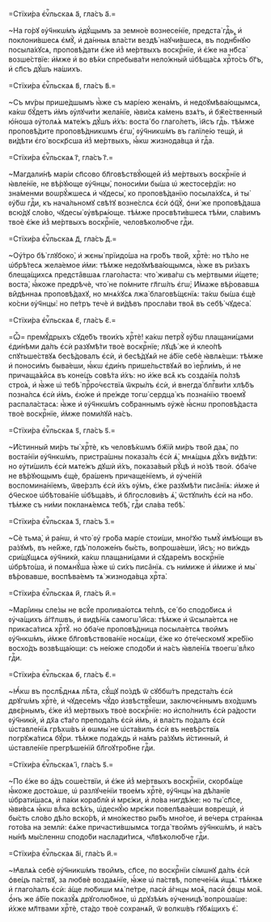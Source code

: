 =Стїхи́ра є҆ѵⷢ҇льскаѧ а҃, гла́съ а҃.=

~На го́рꙋ ᲂу҆ч҃нкѡ́мъ и҆дꙋ́щымъ за земно́е вознесе́нїе, предста̀ гдⷭ҇ь, и҆
поклони́вшесѧ є҆мꙋ̀, и҆ да́нныѧ вла́сти вездѣ̀ наꙋчи́вшесѧ, въ поднбⷭ҇нꙋю
посыла́хꙋсѧ, проповѣ́дати є҆́же и҆з̾ ме́ртвыхъ воскрⷭ҇нїе, и҆ є҆́же на нб҃са̀
возше́ствїе: и҆̀мже и҆ во вѣ́ки спребыва́ти нело́жный ѡ҆бѣща́сѧ хрⷭ҇то́съ бг҃ъ,
и҆ сп҃съ дꙋ́шъ на́шихъ.

=Стїхи́ра є҆ѵⷢ҇льскаѧ в҃, гла́съ в҃.=

~Съ мѵ́ры прише́дшымъ ꙗ҆̀же съ марі́ею жена́мъ, и҆ недоꙋмѣва́ющымсѧ, ка́кѡ
бꙋ́детъ и҆̀мъ ᲂу҆лꙋчи́ти жела́нїе, ꙗ҆ви́сѧ ка́мень взѧ́тъ, и҆ бж҃е́ственный
ю҆́ноша ᲂу҆толѧ́ѧ мѧте́жъ дꙋ́шъ и҆́хъ: воста́ бо глаго́летъ, і҆и҃съ гдⷭ҇ь.
тѣ́мже проповѣ́дите проповѣ́дникѡмъ є҆гѡ̀, ᲂу҆ч҃никѡ́мъ въ галїле́ю тещѝ, и҆
ви́дѣти є҆го̀ воскр҃сша и҆з̾ ме́ртвыхъ, ꙗ҆́кѡ жизнода́вца и҆ гдⷭ҇а.

=Стїхи́ра є҆ѵⷢ҇льскаѧ г҃, гла́съ г҃.=

~Магдали́нѣ марі́и сп҃сово бл҃говѣствꙋ́ющей и҆з̾ ме́ртвыхъ воскрⷭ҇нїе и҆
ꙗ҆вле́нїе, не вѣ́рꙋюще ᲂу҆ч҃нцы̀, поноси́ми бы́ша ѡ҆ жестосе́рдїи: но зна́менми
воѡрꙋ́жшесѧ и҆ чꙋдесы̀, ко проповѣ́данїю посыла́хꙋсѧ, и҆ ты̀ ᲂу҆́бѡ гдⷭ҇и, къ
нача́льномꙋ свѣ́тꙋ возне́слсѧ є҆сѝ ѻ҆ц҃ꙋ̀, ѻ҆ни́ же проповѣ́даша всю́дꙋ сло́во,
чꙋдесы̀ ᲂу҆вѣрѧ́юще. тѣ́мже просвѣти́вшесѧ тѣ́ми, сла́вимъ твоѐ є҆́же и҆з̾
ме́ртвыхъ воскрⷭ҇нїе, человѣколю́бче гдⷭ҇и.

=Стїхи́ра є҆ѵⷢ҇льскаѧ д҃, гла́съ д҃.=

~Оу҆́тро бѣ̀ глꙋбоко̀, и҆ жєны̀ прїидо́ша на гро́бъ тво́й, хрⷭ҇тѐ: но тѣ́ло не
ѡ҆брѣ́тесѧ жела́емое и҆́ми: тѣ́мже недоꙋмѣва́ющымсѧ, ꙗ҆̀же въ ри́захъ
блеща́щихсѧ предста̑вшаѧ глаго́ласта: что̀ жива́гѡ съ ме́ртвыми и҆́щете; воста̀,
ꙗ҆́коже предрѣчѐ, что̀ не по́мните гл҃гѡ́лъ є҆гѡ̀; И҆́маже вѣ́ровавшѧ ви̑дѣннаѧ
проповѣ́дахꙋ, но мнѧ́хꙋсѧ лжа̀ благовѣ́щєнїѧ: та́кѡ бы́ша є҆щѐ ко́сни ᲂу҆ч҃нцы̀:
но пе́тръ течѐ и҆ ви́дѣвъ просла́ви твоѧ̑ въ себѣ̀ чꙋдеса̀.

=Стїхи́ра є҆ѵⷢ҇льскаѧ є҃, гла́съ є҃.=

=Ѽ= премꙋ́дрыхъ сꙋде́бъ твои́хъ хрⷭ҇тѐ! ка́кѡ петрꙋ̀ ᲂу҆́бѡ плащани́цами
є҆ди́нѣми да́лъ є҆сѝ разꙋмѣ́ти твоѐ воскрⷭ҇нїе; лꙋцѣ́ же и҆ клео́пѣ
спꙋтьше́ствꙋѧ бесѣ́довалъ є҆сѝ, и҆ бесѣ́дꙋѧй не а҆́бїе себѐ ꙗ҆влѧ́еши: тѣ́мже и҆
поноси́мъ быва́еши, ꙗ҆́кѡ є҆ди́нъ прише́льствꙋѧй во і҆ерⷭ҇ли́мъ, и҆ не
причаща́ѧйсѧ въ коне́цъ совѣ́та и҆́хъ: но и҆́же всѧ̑ къ созда́нїѧ по́лзѣ стро́ѧ,
и҆ ꙗ҆̀же ѡ҆ тебѣ̀ прⷪ҇ро́чєствїѧ ѿкры́лъ є҆сѝ, и҆ внегда̀ блгⷭ҇ви́ти хлѣ́бъ
позна́лсѧ є҆сѝ и҆̀мъ, є҆ю́же и҆ пре́жде тогѡ̀ сердца̀ къ позна́нїю твоемꙋ̀
распала́стасѧ: ꙗ҆̀же и҆ ᲂу҆ч҃нкѡ́мъ со́браннымъ ᲂу҆жѐ ꙗ҆́снѡ проповѣ́даста твоѐ
воскрⷭ҇нїе, и҆́мже поми́лꙋй на́съ.

=Стїхи́ра є҆ѵⷢ҇льскаѧ ѕ҃, гла́съ ѕ҃.=

~И҆́стинный ми́ръ ты̀ хрⷭ҇тѐ, къ человѣ́кѡмъ бж҃їй ми́ръ тво́й даѧ̀, по
воста́нїи ᲂу҆ч҃нкѡ́мъ, пристра́шны показа́лъ є҆сѝ ѧ҆̀, мнѧ́щыѧ дꙋ́хъ ви́дѣти: но
ᲂу҆ти́шилъ є҆сѝ мѧте́жъ дꙋшѝ и҆́хъ, показа́вый рꙋ́цѣ и҆ но́зѣ твоѝ. ѻ҆ба́че не
вѣ́рꙋющымъ є҆щѐ, бра́шенъ причаще́нїемъ, и҆ ᲂу҆че́нїй воспомина́нїемъ, ѿве́рзлъ
є҆сѝ и҆́хъ ᲂу҆́мъ, є҆́же разꙋмѣ́ти писа̑нїѧ: и҆̀мже и҆ ѻ҆ч҃еское ѡ҆бѣтова́нїе
ѡ҆бѣща́въ, и҆ бл҃гослови́въ ѧ҆̀, ѿстꙋпи́лъ є҆сѝ на нб҃о. тѣ́мже съ ни́ми
покланѧ́емсѧ тебѣ̀, гдⷭ҇и сла́ва тебѣ̀.

=Стїхи́ра є҆ѵⷢ҇льскаѧ з҃, гла́съ з҃.=

~Сѐ тьма̀, и҆ ра́нѡ, и҆ что̀ ᲂу҆ гро́ба марі́е стои́ши, мно́гꙋю тьмꙋ̀ и҆мѣ́ющи
въ ра́зꙋмѣ, въ не́йже, гдѣ̀ положе́нъ бы́сть, вопроша́еши, і҆и҃съ; но ви́ждь
сри́щꙋщѧсѧ ᲂу҆ч҃никѝ, ка́кѡ плащани́цами и҆ сꙋдаре́мъ воскрⷭ҇нїе ѡ҆брѣто́ша, и҆
помѧнꙋ́ша ꙗ҆̀же ѡ҆ си́хъ писа̑нїѧ. съ ни́миже и҆ и҆́миже и҆ мы̀ вѣ́ровавше,
воспѣва́емъ тѧ̀ жизнода́вца хрⷭ҇та̀.

=Стїхи́ра є҆ѵⷢ҇льскаѧ и҃, гла́съ и҃.=

~Марі̑ины сле́зы не всꙋ́е пролива́ютсѧ те́плѣ, се́ бо сподо́бисѧ и҆ ᲂу҆ча́щихъ
а҆́гг҃лѡвъ, и҆ видѣ́нїѧ самогѡ̀ і҆и҃са: тѣ́мже и҆ ѿсыла́етсѧ не прикаса́тисѧ
хрⷭ҇тꙋ̀. но ѻ҆ба́че проповѣ́дница посыла́етсѧ твои̑мъ ᲂу҆ч҃нкѡ́мъ, и҆̀мже
бл҃говѣствова́нїе носѧ́щи, є҆́же ко ѻ҆те́ческомꙋ жре́бїю восхо́дъ возвѣща́ющи:
съ не́юже сподо́би и҆ на́съ ꙗ҆вле́нїѧ твоегѡ̀ влⷣко гдⷭ҇и.

=Стїхи́ра є҆ѵⷢ҇льскаѧ ѳ҃, гла́съ є҃.=

~Ꙗ҆́кѡ въ послѣ̑днѧѧ лѣ̑та, сꙋ́щꙋ по́здѣ ѿ сꙋббѡ́тъ предста́лъ є҆сѝ дрꙋгѡ́мъ
хрⷭ҇тѐ, и҆ чꙋдесе́мъ чꙋ́до и҆звѣствꙋ́еши, заключє́ннымъ вхо́дѡмъ двє́рнымъ,
є҆́же и҆з̾ ме́ртвыхъ твоѐ воскрⷭ҇нїе: но и҆спо́лнилъ є҆сѝ ра́дости ᲂу҆ч҃никѝ, и҆
дх҃а ст҃а́го препода́лъ є҆сѝ и҆̀мъ, и҆ вла́сть по́далъ є҆сѝ ѡ҆ставле́нїѧ
грѣхѡ́въ и҆ ѳѡмы̀ не ѡ҆ста́вилъ є҆сѝ въ невѣ́рствїѧ погрꙋжа́тисѧ бꙋ́ри. тѣ́мже
пода́ждь и҆ на́мъ ра́зꙋмъ и҆́стинный, и҆ ѡ҆ставле́нїе прегрѣше́нїй бл҃гоꙋтро́бне
гдⷭ҇и.

=Стїхи́ра є҆ѵⷢ҇льскаѧ і҃, гла́съ ѕ҃.=

~По є҆́же во а҆́дъ соше́ствїи, и҆ є҆́же и҆з̾ ме́ртвыхъ воскрⷭ҇нїи, скорбѧ́ще
ꙗ҆́коже досто́ѧше, ѡ҆ разлꙋче́нїи твое́мъ хрⷭ҇тѐ, ᲂу҆ч҃нцы̀ на дѣ́ланїе
ѡ҆брати́шасѧ, и҆ па́ки кораблѝ и҆ мрє́жи, и҆ ло́ва нигдѣ́же: но ты̀ сп҃се,
ꙗ҆ви́всѧ ꙗ҆́кѡ влⷣка всѣ́хъ, ѡ҆деснꙋ́ю мрє́жи повелѣва́еши воврещѝ, и҆ бы́сть
сло́во дѣ́ло вско́рѣ, и҆ мно́жество ры́бъ мно́гое, и҆ ве́черѧ стра́ннаѧ гото́ва
на землѝ: є҆ѧ́же причасти́вшымсѧ тогда̀ твои̑мъ ᲂу҆ч҃нкѡ́мъ, и҆ на́съ ны́нѣ
мы́сленнѡ сподо́би наслади́тисѧ, чл҃вѣколю́бче гдⷭ҇и.

=Стїхи́ра є҆ѵⷢ҇льскаѧ а҃і, гла́съ и҃.=

~Ꙗ҆влѧ́ѧ себѐ ᲂу҆ч҃никѡ́мъ твои̑мъ, сп҃се, по воскрⷭ҇нїи сі́мѡнꙋ да́лъ є҆сѝ
ѻ҆ве́цъ па́ствꙋ, за любвѐ воздаѧ́нїе, ꙗ҆́же ѡ҆ па́ствѣ, попече́нїѧ и҆щѧ̀. тѣ́мже
и҆ глаго́лалъ є҆сѝ: а҆́ще лю́биши мѧ̀ пе́тре, пасѝ а҆́гнцы моѧ̑, пасѝ ѻ҆́вцы
моѧ̑. ѻ҆́нъ же а҆́бїе показꙋ́ѧ дрꙋголю́бное, ѡ҆ дрꙋзѣ́мъ ᲂу҆ченицѣ̀ вопроша́ше:
и҆́хже мл҃твами хрⷭ҇тѐ, ста́до твоѐ сохранѧ́й, ѿ волкѡ́въ гꙋбѧ́щихъ є҆̀.

